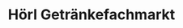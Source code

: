 ---
title: "Hörl Getränkefachmarkt"
url: /neustadt-an-der-donau/hoerl-getraenkefachmarkt/
shop: Getränke
---